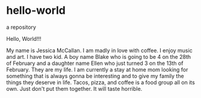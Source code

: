 # hello-world
a repository

Hello, World!!!

My name is Jessica McCallan. I am madly in love with coffee. I enjoy music and art. I have two kid. A boy name Blake who is going to be 4 on the 28th of February and a daughter name Ellen who just turned 3 on the 13th of February. They are my life. I am currently a stay at home mom looking for something that is always gonna be interesting and to give my family the things they deserve in life. Tacos, pizza, and coffee is a food group all on its own. Just don't put them together. It will taste horrible. 
